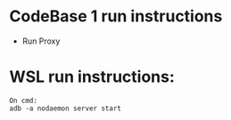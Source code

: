 # CodeBase 1 run instructions
* Run Proxy

# WSL run instructions:
    On cmd:
    adb -a nodaemon server start
    